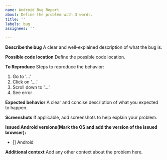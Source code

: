 ```yaml
---
name: Android Bug Report
about: Define the problem with 3 words.
title: ''
labels: bug
assignees: ''

---
```


**Describe the bug**
A clear and well-explained description of what the bug is.

<!---
If not found, remove this part
--->
**Possible code location**
Define the possible code location.

**To Reproduce**
Steps to reproduce the behavior:
1. Go to '...'
2. Click on '....'
3. Scroll down to '....'
4. See error

**Expected behavior**
A clear and concise description of what you expected to happen.

**Screenshots**
If applicable, add screenshots to help explain your problem.

**Issued Android versions(Mark the OS and add the version of the issued browser):**
 - [] Android

**Additional context**
Add any other context about the problem here.